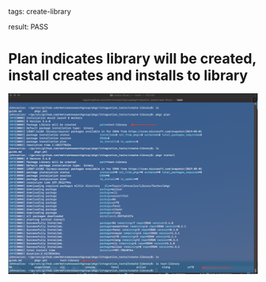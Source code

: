 tags: create-library

result: PASS

# Plan indicates library will be created, install creates and installs to library
![output](output.png)

